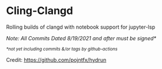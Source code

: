 # Cling-Clangd
Rolling builds of clangd with notebook support for jupyter-lsp

*Note: All Commits Dated 8/19/2021 and after must be signed\**

<sub>*\*not yet including commits &/or tags by github-actions*</sub>

Credit: https://github.com/pojntfx/hydrun
